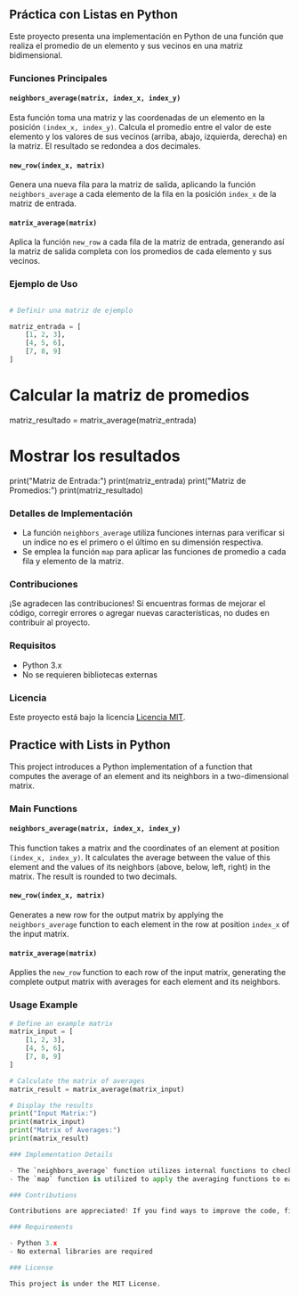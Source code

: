 
## Práctica con Listas en Python

Este proyecto presenta una implementación en Python de una función que realiza el promedio de un elemento y sus vecinos en una matriz bidimensional.

### Funciones Principales

#### `neighbors_average(matrix, index_x, index_y)`

Esta función toma una matriz y las coordenadas de un elemento en la posición `(index_x, index_y)`. Calcula el promedio entre el valor de este elemento y los valores de sus vecinos (arriba, abajo, izquierda, derecha) en la matriz. El resultado se redondea a dos decimales.

#### `new_row(index_x, matrix)`

Genera una nueva fila para la matriz de salida, aplicando la función `neighbors_average` a cada elemento de la fila en la posición `index_x` de la matriz de entrada.

#### `matrix_average(matrix)`

Aplica la función `new_row` a cada fila de la matriz de entrada, generando así la matriz de salida completa con los promedios de cada elemento y sus vecinos.

### Ejemplo de Uso

```python

# Definir una matriz de ejemplo

matriz_entrada = [
    [1, 2, 3],
    [4, 5, 6],
    [7, 8, 9]
]
```
# Calcular la matriz de promedios
matriz_resultado = matrix_average(matriz_entrada)

# Mostrar los resultados
print("Matriz de Entrada:")
print(matriz_entrada)
print("Matriz de Promedios:")
print(matriz_resultado)

### Detalles de Implementación

- La función `neighbors_average` utiliza funciones internas para verificar si un índice no es el primero o el último en su dimensión respectiva.
- Se emplea la función `map` para aplicar las funciones de promedio a cada fila y elemento de la matriz.

### Contribuciones

¡Se agradecen las contribuciones! Si encuentras formas de mejorar el código, corregir errores o agregar nuevas características, no dudes en contribuir al proyecto.

### Requisitos

- Python 3.x
- No se requieren bibliotecas externas

### Licencia

Este proyecto está bajo la licencia [Licencia MIT](LICENSE).

## Practice with Lists in Python

This project introduces a Python implementation of a function that computes the average of an element and its neighbors in a two-dimensional matrix.

### Main Functions

#### `neighbors_average(matrix, index_x, index_y)`

This function takes a matrix and the coordinates of an element at position `(index_x, index_y)`. It calculates the average between the value of this element and the values of its neighbors (above, below, left, right) in the matrix. The result is rounded to two decimals.

#### `new_row(index_x, matrix)`

Generates a new row for the output matrix by applying the `neighbors_average` function to each element in the row at position `index_x` of the input matrix.

#### `matrix_average(matrix)`

Applies the `new_row` function to each row of the input matrix, generating the complete output matrix with averages for each element and its neighbors.

### Usage Example

```python
# Define an example matrix
matrix_input = [
    [1, 2, 3],
    [4, 5, 6],
    [7, 8, 9]
]

# Calculate the matrix of averages
matrix_result = matrix_average(matrix_input)

# Display the results
print("Input Matrix:")
print(matrix_input)
print("Matrix of Averages:")
print(matrix_result)

### Implementation Details

- The `neighbors_average` function utilizes internal functions to check whether an index is not the first or last in its respective dimension.
- The `map` function is utilized to apply the averaging functions to each row and element of the matrix.

### Contributions

Contributions are appreciated! If you find ways to improve the code, fix errors, or add new features, feel free to contribute to the project.

### Requirements

- Python 3.x
- No external libraries are required

### License

This project is under the MIT License.